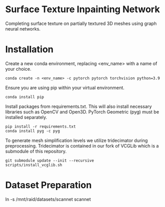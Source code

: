 # Surface Texture Inpainting Network
Completing surface texture on partially textured 3D meshes using graph neural networks.

# Installation

Create a new conda environment, replacing <env_name> with a name of your choice. 
```
conda create -n <env_name> -c pytorch pytorch torchvision python=3.9
```

Ensure you are using pip within your virtual environment.
```
conda install pip
```

Install packages from requirements.txt. This will also install necessary libraries such as OpenCV and Open3D. PyTorch Geometric (pyg) must be installed separately. 

```
pip install -r requirements.txt
conda install pyg -c pyg
```

To generate mesh simplification levels we utilize tridecimator during preprocessing. Tridecimator is contained in our fork of VCGLib which is a submodule of this repository.


```
git submodule update --init --recursive
scripts/install_vcglib.sh
```

# Dataset Preparation

ln -s /mnt/raid/datasets/scannet scannet
